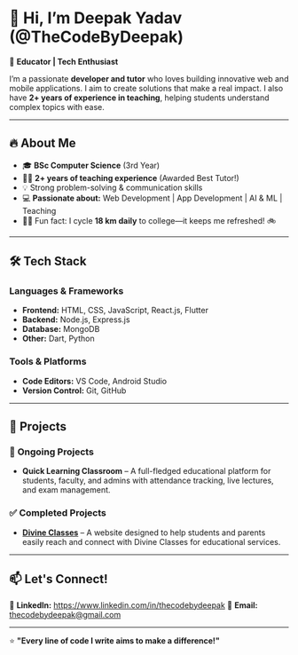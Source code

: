 # 👋 Hi, I’m Deepak Yadav (@TheCodeByDeepak)  

🚀 **Educator | Tech Enthusiast**  

I’m a passionate **developer and tutor** who loves building innovative web and mobile applications.
I aim to create solutions that make a real impact. 
I also have **2+ years of experience in teaching**, helping students understand complex topics with ease.  

---  

## 🔥 About Me  

- 🎓 **BSc Computer Science** (3rd Year)  
- 👨‍🏫 **2+ years of teaching experience** (Awarded Best Tutor!)  
- 💡 Strong problem-solving & communication skills  
- 💻 **Passionate about:** Web Development | App Development | AI & ML | Teaching  
- 🚴‍♂️ Fun fact: I cycle **18 km daily** to college—it keeps me refreshed! 🚲  

---

## 🛠️ Tech Stack  

### **Languages & Frameworks**  
- **Frontend:** HTML, CSS, JavaScript, React.js, Flutter  
- **Backend:** Node.js, Express.js  
- **Database:** MongoDB 
- **Other:** Dart, Python

### **Tools & Platforms**  
- **Code Editors:** VS Code, Android Studio  
- **Version Control:** Git, GitHub  


---

## 🚀 Projects  

### 🎯 **Ongoing Projects**  
- **Quick Learning Classroom** – A full-fledged educational platform for students, faculty, and admins with attendance tracking, live lectures, and exam management.  

### ✅ **Completed Projects**  
- **[Divine Classes](https://divineclasses.org/)** – A website designed to help students and parents easily reach and connect with Divine Classes for educational services.   

---

## 📫 Let's Connect!  

🔗 **LinkedIn:** https://www.linkedin.com/in/thecodebydeepak
📧 **Email:** thecodebydeepak@gmail.com


---

⭐ **"Every line of code I write aims to make a difference!"**  

